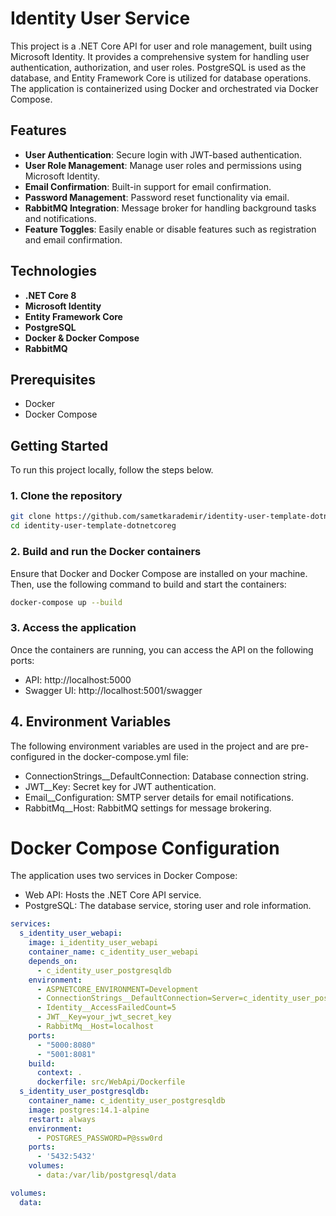 # Identity User Service

This project is a .NET Core API for user and role management, built using Microsoft Identity. It provides a comprehensive system for handling user authentication, authorization, and user roles. PostgreSQL is used as the database, and Entity Framework Core is utilized for database operations. The application is containerized using Docker and orchestrated via Docker Compose.

## Features

- **User Authentication**: Secure login with JWT-based authentication.
- **User Role Management**: Manage user roles and permissions using Microsoft Identity.
- **Email Confirmation**: Built-in support for email confirmation.
- **Password Management**: Password reset functionality via email.
- **RabbitMQ Integration**: Message broker for handling background tasks and notifications.
- **Feature Toggles**: Easily enable or disable features such as registration and email confirmation.

## Technologies

- **.NET Core 8**
- **Microsoft Identity**
- **Entity Framework Core**
- **PostgreSQL**
- **Docker & Docker Compose**
- **RabbitMQ**

## Prerequisites

- Docker
- Docker Compose

## Getting Started

To run this project locally, follow the steps below.

### 1. Clone the repository

```bash
git clone https://github.com/sametkarademir/identity-user-template-dotnetcore.git
cd identity-user-template-dotnetcoreg
```

### 2. Build and run the Docker containers

Ensure that Docker and Docker Compose are installed on your machine. Then, use the following command to build and start the containers:

```bash
docker-compose up --build
```

### 3. Access the application

Once the containers are running, you can access the API on the following ports:

* API: http://localhost:5000
* Swagger UI: http://localhost:5001/swagger

## 4. Environment Variables

The following environment variables are used in the project and are pre-configured in the docker-compose.yml file:

* ConnectionStrings__DefaultConnection: Database connection string.
* JWT__Key: Secret key for JWT authentication.
* Email__Configuration: SMTP server details for email notifications.
* RabbitMq__Host: RabbitMQ settings for message brokering.

# Docker Compose Configuration

The application uses two services in Docker Compose:

* Web API: Hosts the .NET Core API service.
* PostgreSQL: The database service, storing user and role information.

```yaml
services:
  s_identity_user_webapi:
    image: i_identity_user_webapi
    container_name: c_identity_user_webapi
    depends_on:
      - c_identity_user_postgresqldb
    environment:
      - ASPNETCORE_ENVIRONMENT=Development
      - ConnectionStrings__DefaultConnection=Server=c_identity_user_postgresqldb;Port=5432;Database=identity-user-service-db;User Id=admin;Password=P@ssw0rd;
      - Identity__AccessFailedCount=5
      - JWT__Key=your_jwt_secret_key
      - RabbitMq__Host=localhost
    ports:
      - "5000:8080"
      - "5001:8081"
    build:
      context: .
      dockerfile: src/WebApi/Dockerfile 
  s_identity_user_postgresqldb:
    container_name: c_identity_user_postgresqldb
    image: postgres:14.1-alpine
    restart: always
    environment:
      - POSTGRES_PASSWORD=P@ssw0rd
    ports:
      - '5432:5432'
    volumes:
      - data:/var/lib/postgresql/data

volumes:
  data:
```

